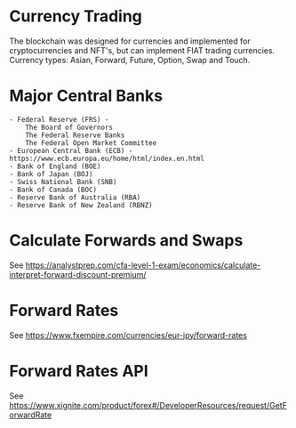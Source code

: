 # Currency Trading
The blockchain was designed for currencies and implemented for cryptocurrencies and NFT's, but can implement FIAT trading currencies.
Currency types: Asian, Forward, Future, Option, Swap and Touch.

# Major Central Banks

    - Federal Reserve (FRS) - 
        The Board of Governors
        The Federal Reserve Banks
        The Federal Open Market Committee
    - European Central Bank (ECB) - https://www.ecb.europa.eu/home/html/index.en.html
    - Bank of England (BOE)
    - Bank of Japan (BOJ)
    - Swiss National Bank (SNB)
    - Bank of Canada (BOC)
    - Reserve Bank of Australia (RBA)
    - Reserve Bank of New Zealand (RBNZ)

# Calculate Forwards and Swaps
See https://analystprep.com/cfa-level-1-exam/economics/calculate-interpret-forward-discount-premium/

# Forward Rates
See https://www.fxempire.com/currencies/eur-jpy/forward-rates

# Forward Rates API
See https://www.xignite.com/product/forex#/DeveloperResources/request/GetForwardRate